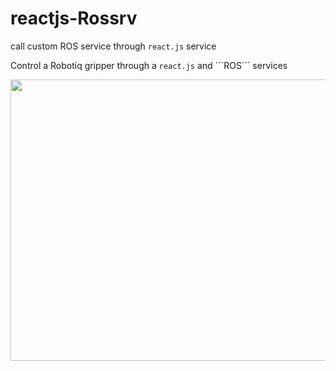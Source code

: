 # reactjs-Rossrv
call custom ROS service through ```react.js``` service

Control a Robotiq gripper through a ```react.js``` and ´´´ROS´´´ services

<img src="https://github.com/Yacoub1/reactjs-Rossrv/blob/main/ros_reactjs_video.gif" width="600" height="450" />
